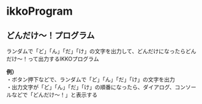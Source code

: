 # ikkoProgram
## どんだけ～！プログラム
ランダムで「ど」「ん」「だ」「け」の文字を出力して、どんだけになったらどんだけ～！って出力するIKKOプログラム 

**例）**  
・ボタン押下などで、ランダムで「ど」「ん」「だ」「け」の文字を出力  
・出力文字が「ど」「ん」「だ」「け」の順番になったら、ダイアログ、コンソールなどで「どんだけ～！」と表示する